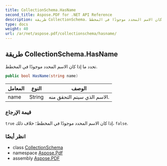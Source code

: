```yaml
---
title: CollectionSchema.HasName
second_title: Aspose.PDF for .NET API Reference
description: طريقة CollectionSchema. تحدد ما إذا كان الاسم المحدد موجودًا في المخطط
type: docs
weight: 40
url: /ar/net/aspose.pdf/collectionschema/hasname/
---
```

## طريقة CollectionSchema.HasName

تحدد ما إذا كان الاسم المحدد موجودًا في المخطط.

```csharp
public bool HasName(string name)
```

| المعامل | النوع | الوصف |
| --- | --- | --- |
| name | String | الاسم الذي سيتم التحقق منه. |

### قيمة الإرجاع

`true` إذا كان الاسم المحدد موجودًا في المخطط؛ خلاف ذلك، `false`.

### انظر أيضًا

* class [CollectionSchema](../)
* namespace [Aspose.Pdf](../../../aspose.pdf/)
* assembly [Aspose.PDF](../../../)